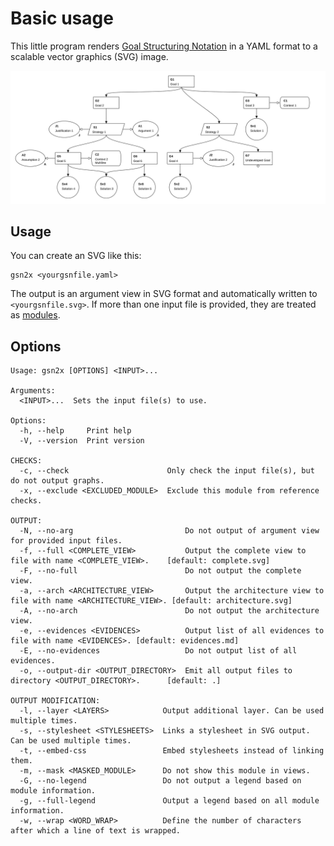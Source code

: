 
# Basic usage

This little program renders [Goal Structuring Notation](https://scsc.uk/gsn) in a YAML format to a scalable vector graphics (SVG) image.

![example](examples/example.gsn.svg)


## Usage

You can create an SVG like this:

    gsn2x <yourgsnfile.yaml> 

The output is an argument view in SVG format and automatically written to `<yourgsnfile.svg>`. If more than one input file is provided, they are treated as [modules](./modular_extension.md).


## Options

    Usage: gsn2x [OPTIONS] <INPUT>...

    Arguments:
      <INPUT>...  Sets the input file(s) to use.

    Options:
      -h, --help     Print help
      -V, --version  Print version

    CHECKS:
      -c, --check                      Only check the input file(s), but do not output graphs.
      -x, --exclude <EXCLUDED_MODULE>  Exclude this module from reference checks.

    OUTPUT:
      -N, --no-arg                         Do not output of argument view for provided input files.
      -f, --full <COMPLETE_VIEW>           Output the complete view to file with name <COMPLETE_VIEW>.    [default: complete.svg]
      -F, --no-full                        Do not output the complete view.
      -a, --arch <ARCHITECTURE_VIEW>       Output the architecture view to file with name <ARCHITECTURE_VIEW>. [default: architecture.svg]
      -A, --no-arch                        Do not output the architecture view.
      -e, --evidences <EVIDENCES>          Output list of all evidences to file with name <EVIDENCES>. [default: evidences.md]
      -E, --no-evidences                   Do not output list of all evidences.
      -o, --output-dir <OUTPUT_DIRECTORY>  Emit all output files to directory <OUTPUT_DIRECTORY>.      [default: .]

    OUTPUT MODIFICATION:
      -l, --layer <LAYERS>            Output additional layer. Can be used multiple times.
      -s, --stylesheet <STYLESHEETS>  Links a stylesheet in SVG output. Can be used multiple times.
      -t, --embed-css                 Embed stylesheets instead of linking them.
      -m, --mask <MASKED_MODULE>      Do not show this module in views.
      -G, --no-legend                 Do not output a legend based on module information.
      -g, --full-legend               Output a legend based on all module information.
      -w, --wrap <WORD_WRAP>          Define the number of characters after which a line of text is wrapped.